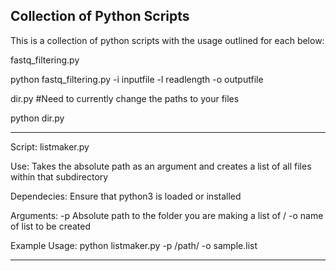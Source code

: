 ## Collection of Python Scripts

This is a collection of python scripts with the usage outlined for each below:

fastq_filtering.py

python fastq_filtering.py -i inputfile -l readlength -o outputfile

dir.py  #Need to currently change the paths to your files

python dir.py

-----------------------------------------------------------------------------------------------------------------------------------------------------------
Script: listmaker.py

Use: Takes the absolute path as an argument and creates a list of all files within that subdirectory

Dependecies: Ensure that python3 is loaded or installed

Arguments: -p Absolute path to the folder you are making a list of / -o name of list to be created

Example Usage: python listmaker.py -p /path/ -o sample.list

-----------------------------------------------------------------------------------------------------------------------------------------------------------

